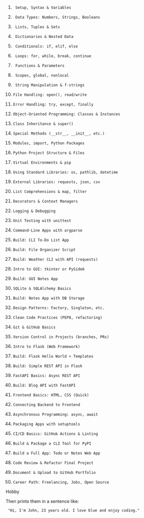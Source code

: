 1.		Setup, Syntax & Variables
2.		Data Types: Numbers, Strings, Booleans
3.		Lists, Tuples & Sets
4.		Dictionaries & Nested Data
5.		Conditionals: if, elif, else
6.		Loops: for, while, break, continue
7.		Functions & Parameters
8.		Scopes, global, nonlocal
9.		String Manipulation & f-strings
10.		File Handling: open(), read/write
11.		Error Handling: try, except, finally
12.		Object-Oriented Programming: Classes & Instances
13.		Class Inheritance & super()
14.		Special Methods (__str__, __init__, etc.)
15.		Modules, import, Python Packages
16.		Python Project Structure & Files
17.		Virtual Environments & pip
18.		Using Standard Libraries: os, pathlib, datetime
19.		External Libraries: requests, json, csv
20.		List Comprehensions & map, filter
21.		Decorators & Context Managers
22.		Logging & Debugging
23.		Unit Testing with unittest
24.		Command-Line Apps with argparse
25.		Build: CLI To-Do List App
26.		Build: File Organizer Script
27.		Build: Weather CLI with API (requests)
28.		Intro to GUI: tkinter or PySide6
29.		Build: GUI Notes App
30.		SQLite & SQLAlchemy Basics
31.		Build: Notes App with DB Storage
32.		Design Patterns: Factory, Singleton, etc.
33.		Clean Code Practices (PEP8, refactoring)
34.		Git & GitHub Basics
35.		Version Control in Projects (branches, PRs)
36.		Intro to Flask (Web Framework)
37.		Build: Flask Hello World + Templates
38.		Build: Simple REST API in Flask
39.		FastAPI Basics: Async REST API
40.		Build: Blog API with FastAPI
41.		Frontend Basics: HTML, CSS (Quick)
42.		Connecting Backend to Frontend
43.		Asynchronous Programming: async, await
44.		Packaging Apps with setuptools
45.		CI/CD Basics: GitHub Actions & Linting
46.		Build & Package a CLI Tool for PyPI
47.		Build a Full App: Todo or Notes Web App
48.		Code Review & Refactor Final Project
49.		Document & Upload to GitHub Portfolio
50.		Career Path: Freelancing, Jobs, Open Source


Hobby

Then prints them in a sentence like:

     "Hi, I'm John, 23 years old. I love blue and enjoy coding."
